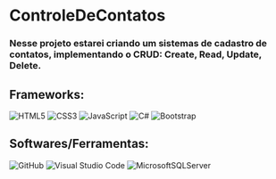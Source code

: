 <h1>ControleDeContatos</h1>
<h3>Nesse projeto estarei criando um sistemas de cadastro de contatos, implementando o CRUD: Create, Read, Update, Delete.</h3>


## **Frameworks:**
  ![HTML5](https://img.shields.io/badge/html5-%23E34F26.svg?style=for-the-badge&logo=html5&logoColor=white)
  ![CSS3](https://img.shields.io/badge/css3-%231572B6.svg?style=for-the-badge&logo=css3&logoColor=white)
  ![JavaScript](https://img.shields.io/badge/-JavaScript-333333?style=for-the-badge&logo=javascript)
  ![C#](https://img.shields.io/badge/C%23-333333?style=for-the-badge&logo=c-sharp&logoColor=blueviolet)
  ![Bootstrap](https://img.shields.io/badge/bootstrap-%23563D7C.svg?style=for-the-badge&logo=bootstrap&logoColor=white)

## **Softwares/Ferramentas:**
![GitHub](https://img.shields.io/badge/github-%23121011.svg?style=for-the-badge&logo=github&logoColor=white) <!--Versionamento -->
![Visual Studio Code](https://img.shields.io/badge/Visual%20Studio%20Code-0078d7.svg?style=for-the-badge&logo=visual-studio-code&logoColor=white) <!-- escrita de códigos -->
![MicrosoftSQLServer](https://img.shields.io/badge/Microsoft%20SQL%20Sever-CC2927?style=for-the-badge&logo=microsoft%20sql%20server&logoColor=white) <!-- Banco de Dados -->

